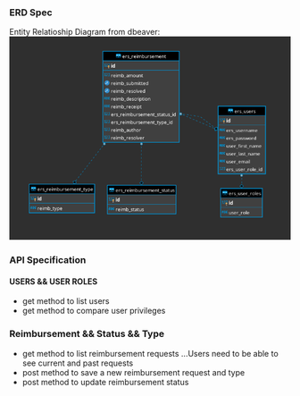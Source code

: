 ### ERD Spec
Entity Relatioship Diagram from dbeaver:
![alt text](https://github.com/200427-Revature-Training/milton_reyes_p1/blob/master/sql_tables/ERD.png "Entity Relatioship Diagram")

### API Specification
#### USERS && USER ROLES
+ get method to list users
+ get method to compare user privileges
### Reimbursement && Status && Type
+ get method to list reimbursement requests
...Users need to be able to see current and past requests
+ post method to save a new reimbursement request and type
+ post method to update reimbursement status